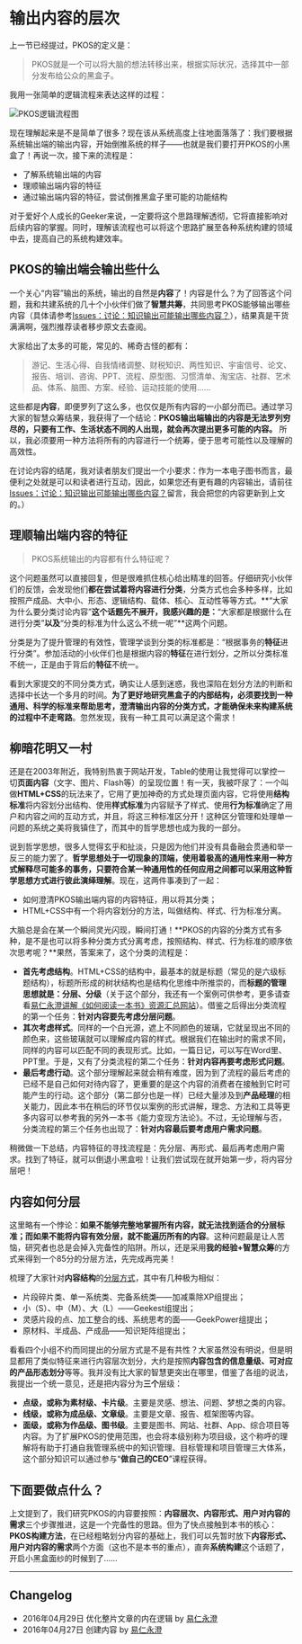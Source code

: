 # 输出内容的层次

上一节已经提过，PKOS的定义是：

> PKOS就是一个可以将大脑的想法转移出来，根据实际状况，选择其中一部分发布给公众的黑盒子。

我用一张简单的逻辑流程来表达这样的过程：

![PKOS逻辑流程图][image-1]

现在理解起来是不是简单了很多？现在该从系统高度上往地面落落了：我们要根据系统输出端的输出内容，开始倒推系统的样子——也就是我们要打开PKOS的小黑盒了！再说一次，接下来的流程是：
- 了解系统输出端的内容
- 理顺输出端内容的特征
- 通过输出端内容的特征，尝试倒推黑盒子里可能的功能结构

对于爱好个人成长的Geeker来说，一定要将这个思路理解透彻，它将直接影响对后续内容的掌握。同时，理解该流程也可以将这个思路扩展至各种系统构建的领域中去，提高自己的系统构建效率。

## PKOS的输出端会输出些什么

一个关心“内容”输出的系统，输出的自然是**内容**了！内容是什么？为了回答这个问题，我和共建系统的几十个小伙伴们做了**智慧共筹**，共同思考PKOS能够输出哪些内容（具体请参考[Issues：讨论：知识输出可能输出哪些内容？][1]），结果真是干货满满啊，强烈推荐读者移步原文去查阅。

大家给出了太多的可能，常见的、稀奇古怪的都有：

> 游记、生活心得、自我情绪调整、财税知识、两性知识、宇宙信号、论文、报告、培训、咨询、PPT、流程、原型图、习惯清单、淘宝店、社群、艺术品、体系、脑图、方案、经验、运动技能的使用……

这些都是**内容**，即便罗列了这么多，也仅仅是所有内容的一小部分而已。通过学习大家的智慧众筹结果，我获得了一个结论：**PKOS输出端输出的内容是无法罗列穷尽的，只要有工作、生活状态不同的人出现，就会再次提出更多可能的内容。** 所以，我必须要用一种方法将所有的内容进行一个统筹，便于思考可能性以及理解的高效性。

在讨论内容的结尾，我对读者朋友们提出一个小要求：作为一本电子图书而言，最便利之处就是可以和读者进行互动，因此，如果您还有更有趣的内容输出，请前往[Issues：讨论：知识输出可能输出哪些内容？][2]留言，我会把您的内容更新到上文的。）

## 理顺输出端内容的特征

> PKOS系统输出的内容都有什么特征呢？

这个问题虽然可以直接回复，但是很难抓住核心给出精准的回答。仔细研究小伙伴们的反馈，会发现他们**都在尝试着将内容进行分类**，分类方式也会多种多样，比如按照产成品、大中小、形态、逻辑结构、载体、核心、互动性等等方式。**“大家为什么要分类讨论内容”**这个话题先不展开，我感兴趣的是：**“大家都是根据什么在进行分类”**以及**“分类的标准为什么这么不统一呢”**这两个问题。

分类是为了提升管理的有效性，管理学谈到分类的标准都是：“根据事务的**特征**进行分类”。参加活动的小伙伴们也是根据内容的**特征**在进行划分，之所以分类标准不统一，正是由于背后的**特征**不统一。

看到大家提交的不同分类方式，确实让人感到迷惑，我也深陷在划分方法的判断和选择中长达一个多月的时间。**为了更好地研究黑盒子的内部结构，必须要找到一种通用、科学的标准来帮助思考，澄清输出内容的分类方式，才能确保未来构建系统的过程中不走弯路**。忽然发现，我有一种工具可以满足这个需求！

## 柳暗花明又一村

还是在2003年附近，我特别热衷于网站开发，Table的使用让我觉得可以掌控一切**页面内容**（文字、图片、Flash等）的呈现位置！有一天，我被吓尿了：一个叫做**HTML+CSS**的玩法来了，它用了更加神奇的方式处理页面内容，它将使用**结构标准**将内容划分出结构、使用**样式标准**为内容赋予了样式、使用**行为标准**确定了用户和内容之间的互动方式，并且，将这三种标准区分开！这种区分管理和处理单一问题的系统之美将我镇住了，而其中的哲学思想也成为我的一部分。

说到哲学思想，很多人觉得玄乎和扯淡，只是因为他们并没有具备融会贯通和举一反三的能力罢了。**哲学思想处于一切现象的顶端，使用着极高的通用性来用一种方式解释尽可能多的事务，只要符合某一种通用性的任何应用之间都可以采用这种哲学思想方式进行彼此演绎理解**。现在，这两件事凑到了一起：

- 如何澄清PKOS输出端内容的内容特征，用以将其分类；
- HTML+CSS中有一个将内容划分的方法，叫做结构、样式、行为标准分离。

大脑总是会在某一个瞬间灵光闪现，瞬间打通！**PKOS的内容的分类方式有多种，是不是也可以将多种分类方式分离考虑，按照结构、样式、行为标准的顺序依次思考呢？**果然，答案来了，这个分类的流程是：

- **首先考虑结构**。HTML+CSS的结构中，最基本的就是标题（常见的是六级标题结构），标题所形成的树状结构也是结构化思维中所推崇的，而**标题的管理思想就是：分层、分级**（关于这个部分，我还有一个案例可供参考，更多请查看[易仁永澄讲解《如何阅读一本书》资源汇总网站][3]）。借鉴之后得出分类流程的第一个任务：**针对内容要先考虑分层问题**。
- **其次考虑样式**。同样的一个白光源，遮上不同颜色的玻璃，它就呈现出不同的颜色来，这些玻璃就可以理解成内容的样式。根据我们在输出时的需求不同，同样的内容可以匹配不同的表现形式。比如，一篇日记，可以写在Word里、PPT里。于是，又有了分类流程的第二个任务：**针对内容再要考虑形式问题**。
- **最后考虑行动**。这个部分理解起来就会稍有难度，因为到了流程的最后考虑的已经不是自己如何对待内容了，更重要的是这个内容的消费者在接触到它时可能产生的行动。这个部分（第二部分也是一样）已经大量涉及到**产品经理**的相关能力，因此本书在稍后的环节仅以案例的形式讲解，理念、方法和工具等更多内容可以参考我的另外一本书《能力变现方法论》。不过，无论理解与否，分类流程的第三个任务也出现了：**针对内容最后要考虑用户需求问题**。

稍微做一下总结，内容特征的寻找流程是：先分层、再形式、最后再考虑用户需求。找到了特征，就可以倒退小黑盒啦！让我们尝试现在就开始第一步，将内容分层吧！

## 内容如何分层

这里略有一个悖论：**如果不能够完整地掌握所有内容，就无法找到适合的分层标准；而如果不能将内容有效分层，就不能遍历所有的内容**。这种问题最是让人苦恼，研究者也总是会掉入完备性的陷阱。所以，还是采用**我的经验+智慧众筹**的方式来得到一个85分的分层方法，先完成再完美！

梳理了大家针对**内容结构**的[分层方式][4]，其中有几种极为相似：

- 片段碎片类、单一系统类、完备系统类——加减乘除XP组提出；
- 小（S）、中（M）、大（L）——Geekest组提出；
- 灵感片段的点、加工整合的线、系统思考的面——GeekPower组提出；
- 原材料、半成品、产成品——知识矩阵组提出；

看看四个小组不约而同提出的分层方式是不是有共性？大家虽然没有明说，但是明显都用了类似特征来进行内容层次划分，大约是按照**内容包含的信息量级、可对应的产品形态划分**等等。我并没有比大家的智慧更突出在哪里，借鉴了各组的说法，我提出一个统一意见，还是把内容分为**三个**层级：

- **点级，或称为素材级、卡片级**。主要是灵感、想法、问题、梦想之类的内容。
- **线级，或称为成品级、文章级**。主要是文章、报告、框架图等内容。
- **面级，或称为作品级、图书级**。主要是图书、网站、社群、App、综合项目等内容。为了扩展PKOS的使用范围，也会将本级别称为项目级，这个称呼的理解将有助于打通自我管理系统中的知识管理、目标管理和项目管理三大体系，这个部分知识可以通过参与“**做自己的CEO**”课程获得。

## 下面要做点什么？

上文提到了，我们研究PKOS的内容要按照：**内容层次、内容形式、用户对内容的需求**三个步骤推进，这是一个完备性的思路。但为了快点接触到本书的核心：**PKOS构建方法**，在已经粗略划分内容的基础上，我们可以先暂时放下**内容形式、用户对内容的需求**两个方面（这也不是本书的重点），直奔**系统构建**这个话题了，开启小黑盒面纱的时候到了……

---- 

## Changelog

- 2016年04月29日 优化整片文章的内在逻辑  by [易仁永澄][5]
- 2016年04月27日 创建内容 by [易仁永澄][6]

[1]:	https://github.com/hiddenwangcc/HTBUAPKOS/issues/3
[2]:	https://github.com/hiddenwangcc/HTBUAPKOS/issues/3
[3]:	http://htrab.com/
[4]:	https://github.com/hiddenwangcc/HTBUAPKOS/issues/3
[5]:	http://blog.hiddenwangcc.com
[6]:	http://blog.hiddenwangcc.com

[image-1]:	http://77fm42.com1.z0.glb.clouddn.com/pkoslogic.png